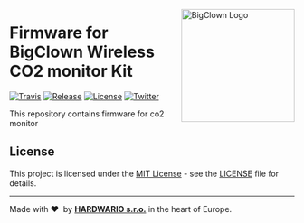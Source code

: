 <a href="https://www.bigclown.com/"><img src="https://bigclown.sirv.com/logo.png" width="200" alt="BigClown Logo" align="right"></a>

# Firmware for BigClown Wireless CO2 monitor Kit

[![Travis](https://img.shields.io/travis/bigclownlabs/bcf-kit-wireless-co2-monitor/master.svg)](https://travis-ci.org/bigclownlabs/bcf-kit-wireless-co2-monitor)
[![Release](https://img.shields.io/github/release/bigclownlabs/bcf-kit-wireless-co2-monitor.svg)](https://github.com/bigclownlabs/bcf-kit-wireless-co2-monitor/releases)
[![License](https://img.shields.io/github/license/bigclownlabs/bcf-kit-wireless-co2-monitor.svg)](https://github.com/bigclownlabs/bcf-kit-wireless-co2-monitor/blob/master/LICENSE)
[![Twitter](https://img.shields.io/twitter/follow/BigClownLabs.svg?style=social&label=Follow)](https://twitter.com/BigClownLabs)

This repository contains firmware for co2 monitor


## License

This project is licensed under the [MIT License](https://opensource.org/licenses/MIT/) - see the [LICENSE](LICENSE) file for details.

---

Made with &#x2764;&nbsp; by [**HARDWARIO s.r.o.**](https://www.hardwario.com/) in the heart of Europe.
